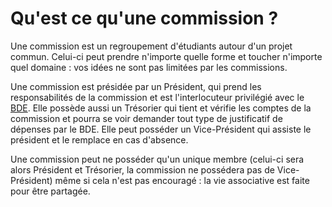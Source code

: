 # Qu'est ce qu'une commission ?

Une commission est un regroupement d'étudiants autour d'un projet commun. Celui-ci peut prendre n'importe quelle forme et toucher n'importe quel domaine : vos idées ne sont pas limitées par les commissions.

Une commission est présidée par un Président, qui prend les responsabilités de la commission et est l'interlocuteur privilégié avec le [BDE](../bde/presentation.md).
Elle possède aussi un Trésorier qui tient et vérifie les comptes de la commission et pourra se voir demander tout type de justificatif de dépenses par le BDE.
Elle peut posséder un Vice-Président qui assiste le président et le remplace en cas d'absence.

Une commission peut ne posséder qu'un unique membre (celui-ci sera alors Président et Trésorier, la commission ne possédera pas de Vice-Président) même si cela n'est pas encouragé : la vie associative est faite pour être partagée.
